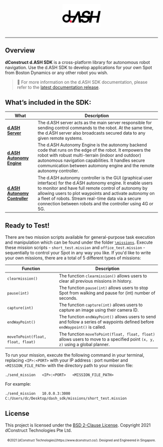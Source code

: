 <p align="center"><img src="docs/img/dASH-logo.jpg" width="25%" /><br><br></p>

-----------------

## Overview
**dConstruct d.ASH SDK** is a cross-platform library for autonomous robot navigation. Use the d.ASH SDK to develop applications for your own Spot from Boston Dynamics or any other robot you wish. 

> :pushpin: For more information on the d.ASH SDK documentation, please refer to the [latest documentation release](https://dconstruct-tech.github.io/dash-sdk/).

## What’s included in the SDK:
| What | Description |
| ------- | ------- |
| **[d.ASH Server](https://dconstruct-tech.github.io/dash-sdk/#dash-server)** | The d.ASH server acts as the main server responsible for sending control commands to the robot. At the same time, the d.ASH server also broadcasts secured data to any given remote systems.|
| **[d.ASH Autonomy Engine](https://dconstruct-tech.github.io/dash-sdk/#ros-driver)** | The d.ASH Autonomy Engine is the autonomy backend code that runs on the edge of the robot. It empowers the robot with robust multi-terrain (indoor and outdoor) autonomous navigation capabilities. It handles secure communication between automony engine and the remote autonomy controller. |
| **[d.ASH Autonomy Controller](https://dconstruct-tech.github.io/dash-sdk/#dash-autonomy-controller)** | The d.ASH autonomy controller is the GUI (graphical user interface) for the d.ASH autonomy engine. It enable users to monitor and have full remote control of autonomy by allowing users to plot waypoints and activate autonomy on a fleet of robots. Stream real-time data via a secure connection between robots and the controller using 4G or 5G. |

## Ready to Test!
There are two mission scripts available for general-purpose task execution and manipulation which can be found under the folder [`\missions`](https://github.com/dconstruct-tech/dash-sdk/tree/master/missions). Execute these mission scripts - `short_test.mission` and `office_test.mission` - sequentially to control your Spot in any way you like. If you'd like to write your own missions, there are a total of 5 different types of missions:

| Function | Description |
| ------- | ------- |
| `clearmission()` | The function `clearmission()` allows users to clear all previous missions in history.|
| `pause(int)` | The function `pause(int)` allows users to stop Spot from walking and pause for (int) number of seconds. |
| `capture(int)` | The function `capture(int)` allows users to capture an image using their camera ID. |
| `endWayPoint()` | The function `endWayPoint()` allows users to send and follow a series of waypoints defined before `endWaypoint()` is called. |
| `moveToPoint(float, float, float)` | The function `moveToPoint(float, float, float)` allows users to move to a specified point `(x, y, z)` using a global planner. |

To run your mission, execute the following command in your terminal, replacing `<IP>:<PORT>` with your IP address : port number and `<MISSION_FILE_PATH>` with the directory path to your mission file:
```
./send_mission   <IP>:<PORT>   <MISSION_FILE_PATH>
```
For example:
```
./send_mission   10.0.0.3:3000   C:/Users/dc/Desktop/dash_sdk/missions/short_test.mission
```

## License
This project is licensed under the [BSD 2-Clause License](LICENSE).
Copyright 2021 dConstruct Technologies Pte Ltd.


<div align="center"><font size=1>©2021 [dConstruct Technologies](https://www.dconstruct.co/). Designed and Engineered in Singapore.